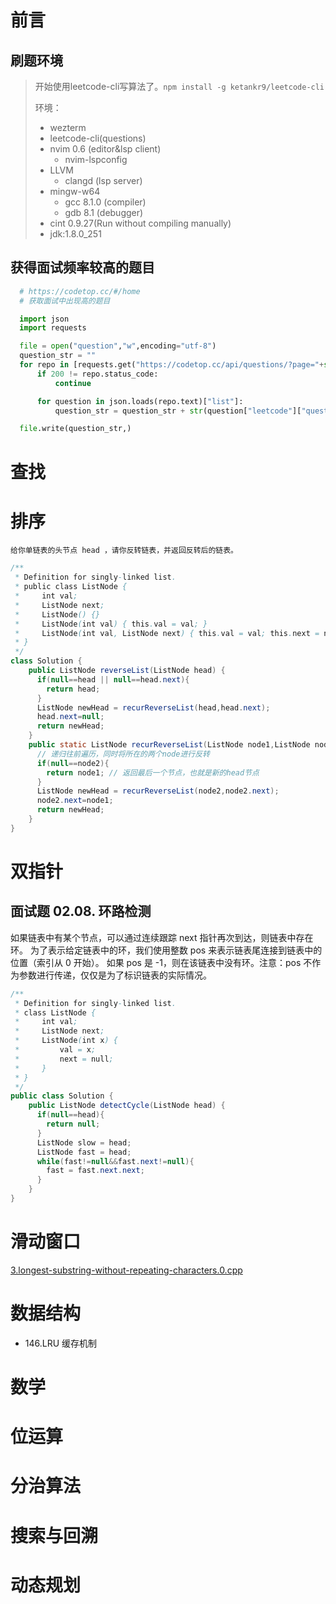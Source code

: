 # 前言

## 刷题环境

> 开始使用leetcode-cli写算法了。`npm install -g ketankr9/leetcode-cli`
>
> 环境：
> - wezterm
> - leetcode-cli(questions)
> - nvim 0.6 (editor&lsp client)
>   - nvim-lspconfig
> - LLVM
>   - clangd (lsp server)
> - mingw-w64
>   - gcc 8.1.0 (compiler)
>   - gdb 8.1 (debugger)
> - cint 0.9.27(Run without compiling manually)
> - jdk:1.8.0_251

## 获得面试频率较高的题目

```python
  # https://codetop.cc/#/home
  # 获取面试中出现高的题目

  import json
  import requests

  file = open("question","w",encoding="utf-8")
  question_str = ""
  for repo in [requests.get("https://codetop.cc/api/questions/?page="+str(i)+"&search=&ordering=-frequency") for i in range(1,45)]:
      if 200 != repo.status_code:
          continue

      for question in json.loads(repo.text)["list"]:
          question_str = question_str + str(question["leetcode"]["question_id"]) + ":" + str(question["leetcode"]["title"])  + "\r\n"

  file.write(question_str,)
```


# 查找

# 排序

```
给你单链表的头节点 head ，请你反转链表，并返回反转后的链表。
```

```java
/**
 * Definition for singly-linked list.
 * public class ListNode {
 *     int val;
 *     ListNode next;
 *     ListNode() {}
 *     ListNode(int val) { this.val = val; }
 *     ListNode(int val, ListNode next) { this.val = val; this.next = next; }
 * }
 */
class Solution {
    public ListNode reverseList(ListNode head) {
      if(null==head || null==head.next){
        return head;
      }
      ListNode newHead = recurReverseList(head,head.next);
      head.next=null;
      return newHead;
    }
    public static ListNode recurReverseList(ListNode node1,ListNode node2){
      // 递归往前遍历，同时将所在的两个node进行反转
      if(null==node2){
        return node1; // 返回最后一个节点，也就是新的head节点
      }
      ListNode newHead = recurReverseList(node2,node2.next);
      node2.next=node1;
      return newHead;
    }
}
```

# 双指针

## 面试题 02.08. 环路检测

如果链表中有某个节点，可以通过连续跟踪 next 指针再次到达，则链表中存在环。
为了表示给定链表中的环，我们使用整数 pos 来表示链表尾连接到链表中的位置（索引从 0 开始）。 
如果 pos 是 -1，则在该链表中没有环。注意：pos 不作为参数进行传递，仅仅是为了标识链表的实际情况。

```java
/**
 * Definition for singly-linked list.
 * class ListNode {
 *     int val;
 *     ListNode next;
 *     ListNode(int x) {
 *         val = x;
 *         next = null;
 *     }
 * }
 */
public class Solution {
    public ListNode detectCycle(ListNode head) {
      if(null==head){
        return null;
      }
      ListNode slow = head;
      ListNode fast = head;
      while(fast!=null&&fast.next!=null){
        fast = fast.next.next;
      }
    }
}

```

# 滑动窗口

[3.longest-substring-without-repeating-characters.0.cpp](./src/leetcode/3.longest-substring-without-repeating-characters.0.cpp)

# 数据结构

- 146.LRU 缓存机制

# 数学

# 位运算

# 分治算法

# 搜索与回溯

# 动态规划
